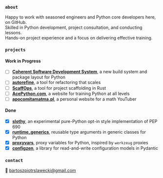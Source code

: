 ### `about`
Happy to work with seasoned engineers and Python core developers here, on GitHub.<br>
Skilled in Python development, project consultation, and conducting lessons.<br>
Hands-on project experience and a focus on delivering effective training.

### `projects`
#### Work in Progress
- [ ] [**Coherent Software Development System**](https://github.com/coherent-oss/system), a new build system and package layout for Python
- [ ] [**autorefine**](https://github.com/bswck/autorefine), a tool for refactoring that scales
- [ ] [**ScaffOps**](https://github.com/scaffops/scaffops), a tool for project scaffolding in Rust
- [ ] [**AcePython.com**](https://github.com/acepython-business/acepython.com/), a website for training Python at all levels
- [ ] [**apocomitamatma.pl**](https://github.com/apocomitamatma/apocomitamatma.pl/), a personal website for a math YouTuber

#### Done
- [x] [**slothy**](https://github.com/bswck/slothy), an experimental pure-Python opt-in style implementation of PEP 690
- [x] [**runtime_generics**](https://github.com/bswck/slothy), reusable type arguments in generic classes for Python
- [x] [**proxyvars**](https://github.com/bswck/proxyvars), proxy variables for Python, inspired by `werkzeug` proxies
- [x] [**configzen**](https://github.com/bswck/autorefine), a library for read-and-write configuration models in Pydantic

### `contact`
📧 bartoszpiotrslawecki@gmail.com
